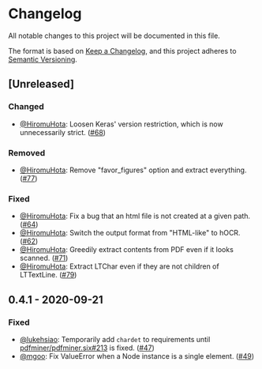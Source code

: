# Changelog
All notable changes to this project will be documented in this file.

The format is based on [Keep a Changelog](https://keepachangelog.com/en/1.0.0/),
and this project adheres to [Semantic Versioning](https://semver.org/spec/v2.0.0.html).

## [Unreleased]

### Changed
- [@HiromuHota][HiromuHota]: Loosen Keras' version restriction, which is now unnecessarily strict.
  ([#68](https://github.com/HazyResearch/pdftotree/pull/68))

### Removed
- [@HiromuHota][HiromuHota]: Remove "favor_figures" option and extract everything.
  ([#77](https://github.com/HazyResearch/pdftotree/pull/77))

### Fixed
- [@HiromuHota][HiromuHota]: Fix a bug that an html file is not created at a given path.
  ([#64](https://github.com/HazyResearch/pdftotree/pull/64))
- [@HiromuHota][HiromuHota]: Switch the output format from "HTML-like" to hOCR.
  ([#62](https://github.com/HazyResearch/pdftotree/pull/62))
- [@HiromuHota][HiromuHota]: Greedily extract contents from PDF even if it looks scanned.
  ([#71](https://github.com/HazyResearch/pdftotree/pull/71))
- [@HiromuHota][HiromuHota]: Extract LTChar even if they are not children of LTTextLine.
  ([#79](https://github.com/HazyResearch/pdftotree/pull/79))

## 0.4.1 - 2020-09-21

### Fixed
- [@lukehsiao][lh]: Temporarily add `chardet` to requirements until
  [pdfminer/pdfminer.six#213](https://github.com/pdfminer/pdfminer.six/issues/213) is fixed.
  ([#47](https://github.com/HazyResearch/pdftotree/issues/47))
- [@mgoo][mgoo]: Fix ValueError when a Node instance is a single element.
  ([#49](https://github.com/HazyResearch/pdftotree/pull/49))

[lh]: https://github.com/lukehsiao
[mgoo]: https://github.com/mgoo
[HiromuHota]: https://github.com/HiromuHota